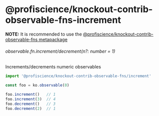 # @profiscience/knockout-contrib-observable-fns-increment

**NOTE:** It is recommended to use the [@profiscience/knockout-contrib-observable-fns metapackage](../observable.fns)

###### observable<number>.fn.increment/decrement(n?: number = 1)

Increments/decrements numeric observables

```javascript
import '@profiscience/knockout-contrib-observable-fns/increment'

const foo = ko.observable(0)

foo.increment()   // 1
foo.increment(3)  // 4
foo.decrement()   // 3
foo.decrement(2)  // 1
```